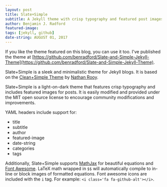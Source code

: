 ```yaml
---
layout: post
title: Slate+Simple
subtitle: A Jekyll theme with crisp typography and featured post images. 
author: Benjamin J. Radford
featured-image: 
tags: [jekyll, github]
date-string: AUGUST 01, 2017
---
```


If you like the theme featured on this blog, you can use it too. I've published the theme at [https://github.com/benradford/Slate-and-Simple-Jekyll-Theme](https://github.com/benradford/Slate-and-Simple-Jekyll-Theme).

Slate+Simple is a sleek and minimalistic theme for Jekyll blogs. It is based on the [Clean+Simple Theme](https://github.com/nathanrooy/Clean-and-Simple-Jekyll-Theme) by [Nathan Rooy](https://nathanrooy.github.io). 

Slate+Simple is a light-on-dark theme that features crisp typography and includes featured images for posts. It is easily modified and provided under the MIT open source license to encourage community modifications and improvements. 

YAML headers include support for:

* title
* subtitle
* author
* featured-image
* date-string
* categories
* tags

Additionally, Slate+Simple supports [MathJax](https://www.mathjax.org) for beautiful equations and [Font Awesome](http://fontawesome.io/icons/). LaTeX math wrapped in `$$` will automatically compile to in-line or block images of formatted equations. Font awesome icons are included with the `i` tag. For example: `<i class='fa fa-github-alt'></i>`.
